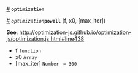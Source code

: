 
<a href="#module_optimization" name="module_optimization">#</a> <code>**optimization**</code>



<a href="#powell" name="powell">#</a> <code>*optimization***powell**</code>
(f, x0, [max_iter])

**See**: http://optimization-js.github.io/optimization-js/optimization.js.html#line438  

- f <code>function</code>
- x0 <code>Array</code>
- [max_iter] <code>Number</code> <code> = 300</code>

